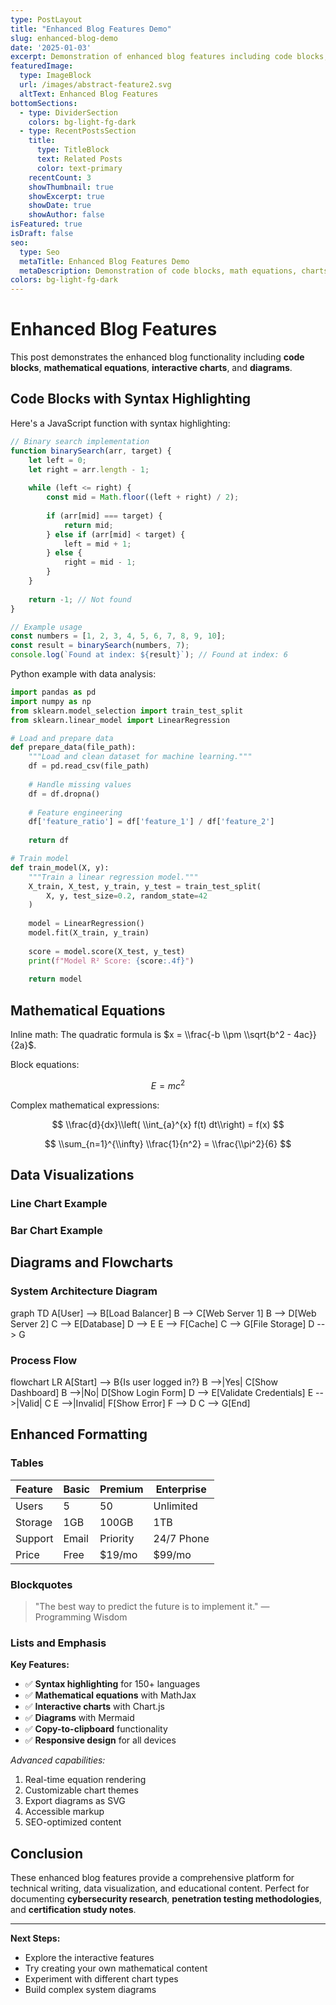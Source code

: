 ```yaml
---
type: PostLayout
title: "Enhanced Blog Features Demo"
slug: enhanced-blog-demo
date: '2025-01-03'
excerpt: Demonstration of enhanced blog features including code blocks, mathematical equations, charts, and diagrams
featuredImage:
  type: ImageBlock
  url: /images/abstract-feature2.svg
  altText: Enhanced Blog Features
bottomSections:
  - type: DividerSection
    colors: bg-light-fg-dark
  - type: RecentPostsSection
    title:
      type: TitleBlock
      text: Related Posts
      color: text-primary
    recentCount: 3
    showThumbnail: true
    showExcerpt: true
    showDate: true
    showAuthor: false
isFeatured: true
isDraft: false
seo:
  type: Seo
  metaTitle: Enhanced Blog Features Demo
  metaDescription: Demonstration of code blocks, math equations, charts and diagrams
colors: bg-light-fg-dark
---
```


# Enhanced Blog Features

This post demonstrates the enhanced blog functionality including **code blocks**, **mathematical equations**, **interactive charts**, and **diagrams**.

## Code Blocks with Syntax Highlighting

Here's a JavaScript function with syntax highlighting:

```javascript
// Binary search implementation
function binarySearch(arr, target) {
    let left = 0;
    let right = arr.length - 1;
    
    while (left <= right) {
        const mid = Math.floor((left + right) / 2);
        
        if (arr[mid] === target) {
            return mid;
        } else if (arr[mid] < target) {
            left = mid + 1;
        } else {
            right = mid - 1;
        }
    }
    
    return -1; // Not found
}

// Example usage
const numbers = [1, 2, 3, 4, 5, 6, 7, 8, 9, 10];
const result = binarySearch(numbers, 7);
console.log(`Found at index: ${result}`); // Found at index: 6
```

Python example with data analysis:

```python
import pandas as pd
import numpy as np
from sklearn.model_selection import train_test_split
from sklearn.linear_model import LinearRegression

# Load and prepare data
def prepare_data(file_path):
    """Load and clean dataset for machine learning."""
    df = pd.read_csv(file_path)
    
    # Handle missing values
    df = df.dropna()
    
    # Feature engineering
    df['feature_ratio'] = df['feature_1'] / df['feature_2']
    
    return df

# Train model
def train_model(X, y):
    """Train a linear regression model."""
    X_train, X_test, y_train, y_test = train_test_split(
        X, y, test_size=0.2, random_state=42
    )
    
    model = LinearRegression()
    model.fit(X_train, y_train)
    
    score = model.score(X_test, y_test)
    print(f"Model R² Score: {score:.4f}")
    
    return model
```

## Mathematical Equations

Inline math: The quadratic formula is $x = \\frac{-b \\pm \\sqrt{b^2 - 4ac}}{2a}$.

Block equations:

$$
E = mc^2
$$

Complex mathematical expressions:

$$
\\frac{d}{dx}\\left( \\int_{a}^{x} f(t) dt\\right) = f(x)
$$

$$
\\sum_{n=1}^{\\infty} \\frac{1}{n^2} = \\frac{\\pi^2}{6}
$$

## Data Visualizations

### Line Chart Example

<Chart 
  type="line"
  title="Website Traffic Growth"
  description="Monthly website visitors over the past year"
  data='{
    "labels": ["Jan", "Feb", "Mar", "Apr", "May", "Jun", "Jul", "Aug", "Sep", "Oct", "Nov", "Dec"],
    "datasets": [{
      "label": "Visitors",
      "data": [1200, 1400, 1800, 2100, 2500, 2800, 3200, 3600, 3900, 4200, 4500, 4800],
      "borderColor": "rgb(99, 102, 241)",
      "backgroundColor": "rgba(99, 102, 241, 0.1)",
      "fill": true
    }]
  }'
/>

### Bar Chart Example

<Chart 
  type="bar"
  title="Programming Language Popularity"
  description="Survey results from 1000 developers"
  data='{
    "labels": ["JavaScript", "Python", "Java", "TypeScript", "C#", "Go"],
    "datasets": [{
      "label": "Developers",
      "data": [650, 580, 420, 380, 350, 180],
      "backgroundColor": [
        "rgba(255, 99, 132, 0.8)",
        "rgba(54, 162, 235, 0.8)",
        "rgba(255, 205, 86, 0.8)",
        "rgba(75, 192, 192, 0.8)",
        "rgba(153, 102, 255, 0.8)",
        "rgba(255, 159, 64, 0.8)"
      ]
    }]
  }'
/>

## Diagrams and Flowcharts

### System Architecture Diagram

<Mermaid>
graph TD
    A[User] --> B[Load Balancer]
    B --> C[Web Server 1]
    B --> D[Web Server 2]
    C --> E[Database]
    D --> E
    E --> F[Cache]
    C --> G[File Storage]
    D --> G
</Mermaid>

### Process Flow

<Mermaid>
flowchart LR
    A[Start] --> B{Is user logged in?}
    B -->|Yes| C[Show Dashboard]
    B -->|No| D[Show Login Form]
    D --> E[Validate Credentials]
    E -->|Valid| C
    E -->|Invalid| F[Show Error]
    F --> D
    C --> G[End]
</Mermaid>

## Enhanced Formatting

### Tables

| Feature | Basic | Premium | Enterprise |
|---------|-------|---------|------------|
| Users | 5 | 50 | Unlimited |
| Storage | 1GB | 100GB | 1TB |
| Support | Email | Priority | 24/7 Phone |
| Price | Free | $19/mo | $99/mo |

### Blockquotes

> "The best way to predict the future is to implement it."
> — Programming Wisdom

### Lists and Emphasis

**Key Features:**
- ✅ **Syntax highlighting** for 150+ languages
- ✅ **Mathematical equations** with MathJax
- ✅ **Interactive charts** with Chart.js
- ✅ **Diagrams** with Mermaid
- ✅ **Copy-to-clipboard** functionality
- ✅ **Responsive design** for all devices

*Advanced capabilities:*
1. Real-time equation rendering
2. Customizable chart themes
3. Export diagrams as SVG
4. Accessible markup
5. SEO-optimized content

## Conclusion

These enhanced blog features provide a comprehensive platform for technical writing, data visualization, and educational content. Perfect for documenting **cybersecurity research**, **penetration testing methodologies**, and **certification study notes**.

---

**Next Steps:**
- Explore the interactive features
- Try creating your own mathematical content
- Experiment with different chart types
- Build complex system diagrams
